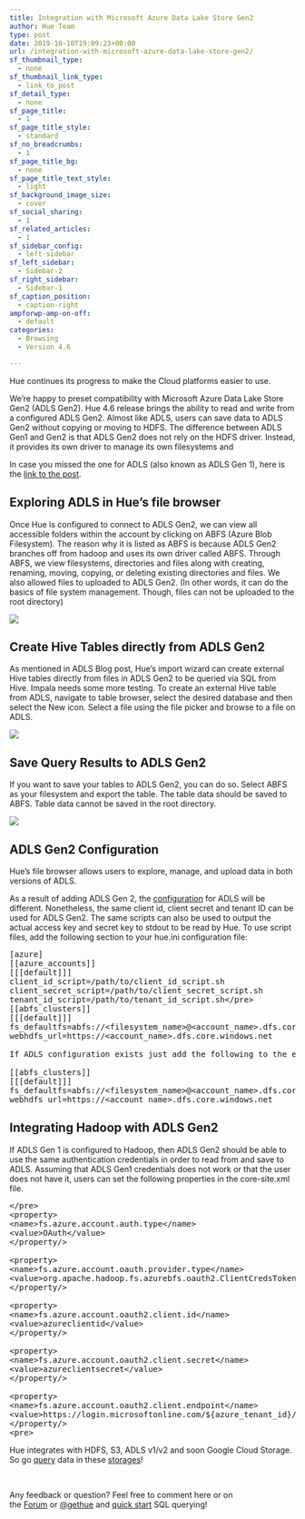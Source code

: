 ```yaml
---
title: Integration with Microsoft Azure Data Lake Store Gen2
author: Hue Team
type: post
date: 2019-10-10T19:09:23+00:00
url: /integration-with-microsoft-azure-data-lake-store-gen2/
sf_thumbnail_type:
  - none
sf_thumbnail_link_type:
  - link_to_post
sf_detail_type:
  - none
sf_page_title:
  - 1
sf_page_title_style:
  - standard
sf_no_breadcrumbs:
  - 1
sf_page_title_bg:
  - none
sf_page_title_text_style:
  - light
sf_background_image_size:
  - cover
sf_social_sharing:
  - 1
sf_related_articles:
  - 1
sf_sidebar_config:
  - left-sidebar
sf_left_sidebar:
  - Sidebar-2
sf_right_sidebar:
  - Sidebar-1
sf_caption_position:
  - caption-right
ampforwp-amp-on-off:
  - default
categories:
  - Browsing
  - Version 4.6

---
```

Hue continues its progress to make the Cloud platforms easier to use.

We’re happy to preset compatibility with Microsoft Azure Data Lake Store Gen2 (ADLS Gen2). Hue 4.6 release brings the ability to read and write from a configured ADLS Gen2. Almost like ADLS, users can save data to ADLS Gen2 without copying or moving to HDFS. The difference between ADLS Gen1 and Gen2 is that ADLS Gen2 does not rely on the HDFS driver. Instead, it provides its own driver to manage its own filesystems and

In case you missed the one for ADLS (also known as ADLS Gen 1), here is the [link to the post][1].

## Exploring ADLS in Hue’s file browser

Once Hue is configured to connect to ADLS Gen2, we can view all accessible folders within the account by clicking on ABFS (Azure Blob Filesystem). The reason why it is listed as ABFS is because ADLS Gen2 branches off from hadoop and uses its own driver called ABFS. Through ABFS, we view filesystems, directories and files along with creating, renaming, moving, copying, or deleting existing directories and files. We also allowed files to uploaded to ADLS Gen2. (In other words, it can do the basics of file system management. Though, files can not be uploaded to the root directory)

<a href="https://cdn.gethue.com/uploads/2019/10/adls2_browse.png"><img src="https://cdn.gethue.com/uploads/2019/10/adls2_browse.png" /></a>

## Create Hive Tables directly from ADLS Gen2

As mentioned in ADLS Blog post, Hue’s import wizard can create external Hive tables directly from files in ADLS Gen2 to be queried via SQL from Hive. Impala needs some more testing. To create an external Hive table from ADLS, navigate to table browser, select the desired database and then select the New icon. Select a file using the file picker and browse to a file on ADLS.

<a href="https://cdn.gethue.com/uploads/2019/10/adls2_upload.png"><img src="https://cdn.gethue.com/uploads/2019/10/adls2_upload.png" /></a>

## Save Query Results to ADLS Gen2

If you want to save your tables to ADLS Gen2, you can do so. Select ABFS as your filesystem and export the table. The table data should be saved to ABFS. Table data cannot be saved in the root directory.

<a href="https://cdn.gethue.com/uploads/2019/10/adls2_export_to.png"><img src="https://cdn.gethue.com/uploads/2019/10/adls2_export_to.png" /></a>

## ADLS Gen2 Configuration

Hue’s file browser allows users to explore, manage, and upload data in both versions of ADLS.

As a result of adding ADLS Gen 2, the [configuration][5] for ADLS will be different. Nonetheless, the same client id, client secret and tenant ID can be used for ADLS Gen2. The same scripts can also be used to output the actual access key and secret key to stdout to be read by Hue. To use script files, add the following section to your hue.ini configuration file:

<pre class="brush: bash; title: ; notranslate" title="">[azure]
[[azure_accounts]]
[[[default]]]
client_id_script=/path/to/client_id_script.sh
client_secret_script=/path/to/client_secret_script.sh
tenant_id_script=/path/to/tenant_id_script.sh&lt;/pre&gt;
[[abfs_clusters]]
[[[default]]]
fs_defaultfs=abfs://&lt;filesystem_name&gt;@&lt;account_name&gt;.dfs.core.windows.net
webhdfs_url=https://&lt;account_name&gt;.dfs.core.windows.net

If ADLS configuration exists just add the following to the end of “[azure]”:

[[abfs_clusters]]
[[[default]]]
fs_defaultfs=abfs://&lt;filesystem_name&gt;@&lt;account_name&gt;.dfs.core.windows.net
webhdfs_url=https://&lt;account_name&gt;.dfs.core.windows.net
</pre>

## Integrating Hadoop with ADLS Gen2

If ADLS Gen 1 is configured to Hadoop, then ADLS Gen2 should be able to use the same authentication credentials in order to read from and save to ADLS. Assuming that ADLS Gen1 credentials does not work or that the user does not have it, users can set the following properties in the core-site.xml file.

<pre class="brush: bash; title: ; notranslate" title="">&lt;/pre&gt;
&lt;property&gt;
&lt;name&gt;fs.azure.account.auth.type&lt;/name&gt;
&lt;value&gt;OAuth&lt;/value&gt;
&lt;/property/&gt;

&lt;property&gt;
&lt;name&gt;fs.azure.account.oauth.provider.type&lt;/name&gt;
&lt;value&gt;org.apache.hadoop.fs.azurebfs.oauth2.ClientCredsTokenProvider&lt;/value&gt;
&lt;/property/&gt;

&lt;property&gt;
&lt;name&gt;fs.azure.account.oauth2.client.id&lt;/name&gt;
&lt;value&gt;azureclientid&lt;/value&gt;
&lt;/property/&gt;

&lt;property&gt;
&lt;name&gt;fs.azure.account.oauth2.client.secret&lt;/name&gt;
&lt;value&gt;azureclientsecret&lt;/value&gt;
&lt;/property/&gt;

&lt;property&gt;
&lt;name&gt;fs.azure.account.oauth2.client.endpoint&lt;/name&gt;
&lt;value&gt;https://login.microsoftonline.com/${azure_tenant_id}/oauth2/token&lt;/value&gt;
&lt;/property/&gt;
&lt;pre&gt;</pre>

Hue integrates with HDFS, S3, ADLS v1/v2 and soon Google Cloud Storage. So go [query][6] data in these [storages][7]!

&nbsp;

<div>
  <div>
    Any feedback or question? Feel free to comment here or on the <a href="https://discourse.gethue.com/">Forum</a> or <a href="https://twitter.com/gethue">@gethue</a> and <a href="https://docs.gethue.com/latest/quickstart/">quick start</a> SQL querying!
  </div>

  <p>
    &nbsp;
  </p>
</div>

<div>
</div>

 [1]: https://gethue.com/browsing-adls-data-querying-it-with-sql-and-exporting-the-results-back-in-hue-4-2/
 [2]: https://cdn.gethue.com/uploads/2019/10/adls2_browse.png
 [3]: https://cdn.gethue.com/uploads/2019/10/adls2_upload.png
 [4]: https://cdn.gethue.com/uploads/2019/10/adls2_export_to.png
 [5]: https://docs.gethue.com/latest/administrator/configuration/files/#adls
 [6]: https://docs.gethue.com/quickstart/
 [7]: https://docs.gethue.com/administrator/configuration/files/
